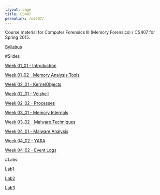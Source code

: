 ```yaml
---
layout: page
title: CS407
permalink: /cs407/
---
```


Course material for Computer Forensics III (Memory Forensics) / CS407 for Spring 2015. 

[Syllabus](/cs407/syllabus.html)

#Slides

[Week 01_01 - Introduction](/resources/cs407/ODPslides/Ch-1.1.odp)

[Week 01_02 - Memory Analysis Tools](/resources/cs407/ODPslides/Ch-1.2.odp)

[Week 02_01 - KernelObjects](/resources/cs407/slides/week02_01-KernelObjects.html)

[Week 02_01 - Volshell](/resources/cs407/slides/week02_01-volshell.html)

[Week 02_02 - Processes](/resources/cs407/slides/week02_02-Processes.html)

[Week 03_01 - Memory Internals](/resources/cs407/slides/week03_01-MemoryInternals.html)

[Week 03_02 - Malware Techniques](/resources/cs407/slides/week03_02-Malware.html)

[Week 04_01 - Malware Analysis](/resources/cs407/slides/week04_01-MalwareAnalysis.html)

[Week 04_02 - YARA](/resources/cs407/slides/week04-YARA.html)

[Week 04_02 - Event Logs](/resources/cs407/slides/week04_02-EventLogs.html)


#Labs 

[Lab1](/cs407/labs/lab1.html)

[Lab2](/cs407/labs/lab2.html)

[Lab3](/cs407/labs/lab3.html)
